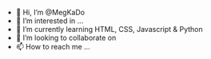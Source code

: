 - 👋 Hi, I’m @MegKaDo
- 👀 I’m interested in ...
- 🌱 I’m currently learning HTML, CSS, Javascript & Python
- 💞️ I’m looking to collaborate on 
- 📫 How to reach me ...

<!---
MegKaDo/MegKaDo is a ✨ special ✨ repository because its `README.md` (this file) appears on your GitHub profile.
You can click the Preview link to take a look at your changes.
--->
